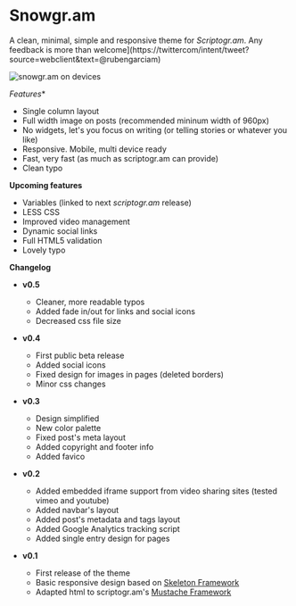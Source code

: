 Snowgr.am
====

A clean, minimal, simple and responsive theme for *Scriptogr.am*. Any feedback is more than welcome](https://twittercom/intent/tweet?source=webclient&text=@rubengarciam)

![snowgr.am on devices](https://dl.dropbox.com/u/3083717/rubengarciam/media/snowgr.am.devices.png)

*Features**

* Single column layout
* Full width image on posts (recommended mininum width of 960px)
* No widgets, let's you focus on writing (or telling stories or whatever you like)
* Responsive. Mobile, multi device ready
* Fast, very fast (as much as scriptogr.am can provide)
* Clean typo

**Upcoming features**

* Variables (linked to next *scriptogr.am* release)
* LESS CSS
* Improved video management
* Dynamic social links
* Full HTML5 validation
* Lovely typo

**Changelog**

* **v0.5**

    - Cleaner, more readable typos
    - Added fade in/out for links and social icons
    - Decreased css file size

* **v0.4**

    - First public beta release
    - Added social icons
    - Fixed design for images in pages (deleted borders)
    - Minor css changes

* **v0.3**

    - Design simplified
    - New color palette
    - Fixed post's meta layout
    - Added copyright and footer info
    - Added favico

* **v0.2**

    - Added embedded iframe support from video sharing sites (tested vimeo and youtube)
    - Added navbar's layout
    - Added post's metadata and tags layout 
    - Added Google Analytics tracking script 
    - Added single entry design for pages 

* **v0.1**

    - First release of the theme
    - Basic responsive design based on [Skeleton Framework](http://www.getskeleton.com/)
    - Adapted html to scriptogr.am's [Mustache Framework](http://support.scriptogr.am/kb/creating-themes/mustache.github.com)